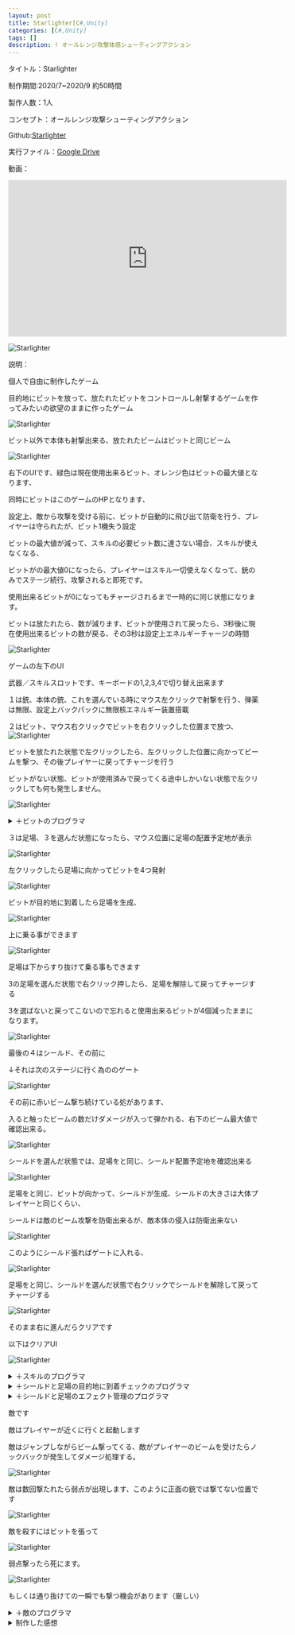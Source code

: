 ```yaml
---
layout: post
title: Starlighter[C#,Unity]
categories: [C#,Unity]
tags: []
description: ! オールレンジ攻撃体感シューティングアクション
---
```

タイトル：Starlighter

制作期間:2020/7~2020/9 約50時間

製作人数：1人

コンセプト：オールレンジ攻撃シューティングアクション

Github:[Starlighter](https://github.com/savioleung/Starlighter_Project)

実行ファイル：[Google Drive](https://drive.google.com/drive/folders/1ADX1YSEq51gWLCj7GhcJ1wGhcmGL1MCA?usp=sharing)

動画：
<iframe width="560" height="315" src="https://www.youtube.com/embed/XR9hMZEjMHo" title="YouTube video player" frameborder="0" allow="accelerometer; autoplay; clipboard-write; encrypted-media; gyroscope; picture-in-picture" allowfullscreen></iframe>

![Starlighter](https://raw.githubusercontent.com/savioleung/savioleung.github.io/master/images/starlighter/starlighter_1.png)

説明：

個人で自由に制作したゲーム

目的地にビットを放って、放たれたビットをコントロールし射撃するゲームを作ってみたいの欲望のままに作ったゲーム



![Starlighter](https://raw.githubusercontent.com/savioleung/savioleung.github.io/master/images/starlighter/starlighter_2.png)<br>

ビット以外で本体も射撃出来る、放たれたビームはビットと同じビーム

![Starlighter](https://raw.githubusercontent.com/savioleung/savioleung.github.io/master/images/starlighter/starlighter_3.png)<br>

右下のUIです、緑色は現在使用出来るビット、オレンジ色はビットの最大値となります、

同時にビットはこのゲームのHPとなります、

設定上、敵から攻撃を受ける前に、ビットが自動的に飛び出て防衛を行う、プレイヤーは守られたが、ビット1機失う設定

ビットの最大値が減って、スキルの必要ビット数に達さない場合、スキルが使えなくなる、

ビットがの最大値0になったら、プレイヤーはスキル一切使えなくなって、銃のみでステージ続行、攻撃されると即死です。

使用出来るビットが0になってもチャージされるまで一時的に同じ状態になります。

ビットは放たれたら、数が減ります、ビットが使用されて戻ったら、3秒後に現在使用出来るビットの数が戻る、その3秒は設定上エネルギーチャージの時間


![Starlighter](https://raw.githubusercontent.com/savioleung/savioleung.github.io/master/images/starlighter/starlighter_5.png)<br>

ゲームの左下のUI

武器／スキルスロットです、キーボードの1,2,3,4で切り替え出来ます

１は銃、本体の銃、これを選んでいる時にマウス左クリックで射撃を行う、弾薬は無限、設定上バックパックに無限核エネルギー装置搭載


２はビット、マウス右クリックでビットを右クリックした位置まで放つ、
![Starlighter](https://raw.githubusercontent.com/savioleung/savioleung.github.io/master/images/starlighter/starlighter_6.png)<br>

ビットを放たれた状態で左クリックしたら、左クリックした位置に向かってビームを撃つ、その後プレイヤーに戻ってチャージを行う

ビットがない状態、ビットが使用済みで戻ってくる途中しかいない状態で左クリックしても何も発生しません。

![Starlighter](https://raw.githubusercontent.com/savioleung/savioleung.github.io/master/images/starlighter/starlighter_7.png)<br>

<details>
    <summary>＋ビットのプログラマ</summary>
    {% highlight csharp %}
    private void Start()
    {
        //プレイヤーを探す
        player = GameObject.FindGameObjectWithTag("Player").GetComponent<Player>();
        //バックパックを探す       
        bitBag = GameObject.Find("bitBag");
        //プレイヤーがスキル「ビット」を選んでいる場合
        if (player.skill == 2)
        {   //目的地をクリックした座標に、ビームが撃てるように
            vec = Camera.main.ScreenToWorldPoint(Input.mousePosition);
            this.canShoot = true;
        }
        else
        {//「ビット」以外の場合、打たない
            this.canShoot = false;
            
        }
        //初期化
        this.afterUse = false;
        this.onTarget = false;
        upMoveTime = 2.0f;
        rotPow = 5.0f;

    }
    void Update()
    {
        //ビットを常に回転する
        rotateBit();
        //目的地チェック
        if(this.transform.position.x==vec.x&& this.transform.position.y == vec.y)
        {
            onTarget = true;
        }
        //プレイヤーがビットを選んでいる場合にマウスクリックで射撃
        if (player.skill == 2)
        {
            ShootBeam();
        }
        //使い終わったらバックパックに戻る
        if (afterUse)
        {
            vec = bitBag.transform.position;

        }
        //移動
        transform.position = Vector2.MoveTowards(transform.position, new Vector2(vec.x, vec.y), bitSpeed * Time.deltaTime);

    }
    //射出したビットを回転する動きをつける
     void rotateBit()
    {
        if (upMoveTime > 1)
        {
            upMoveTime *= 0.98f;
            transform.Translate(0, 0.1f, 0);
        }
        transform.Rotate(0, 0, rotPow);
    }
    //射撃処理
    void ShootBeam()
    {
        //マウスクリック
        if (Input.GetMouseButtonDown(0) && canShoot)
        {
            GameObject laser = Instantiate(Beam, transform.position, Quaternion.identity);
            // クリックした座標の取得（スクリーン座標からワールド座標に変換）
            Vector3 mouseWorldPos = Camera.main.ScreenToWorldPoint(Input.mousePosition);

            // 向きの生成（Z成分の除去と正規化）
            Vector3 shotForward = Vector3.Scale((mouseWorldPos - transform.position), new Vector3(1, 1, 0)).normalized;

            // 弾に速度を与える
            laser.GetComponent<Rigidbody2D>().velocity = shotForward * laserSpeed;

            Destroy(laser, 2);
        }//撃ったら戻る処理
        if (Input.GetMouseButtonUp(0) && canShoot)
        {
            canShoot = false;
            upMoveTime = 2.0f;
            afterUse = true;
        }

    }
    private void OnTriggerEnter2D(Collider2D collision)
    {

        //戻っていく時、バックパックに触れて初めてチャージする
        if (collision.gameObject == bitBag && afterUse)
        {
            //3秒チャージして、使用可能になる
            player.invokeFunc("chargeBit", 3);
            Destroy(gameObject);
        }
    }
{% endhighlight %}
</details>



３は足場、３を選んだ状態になったら、マウス位置に足場の配置予定地が表示

![Starlighter](https://raw.githubusercontent.com/savioleung/savioleung.github.io/master/images/starlighter/starlighter_8.png)<br>

左クリックしたら足場に向かってビットを4つ発射

![Starlighter](https://raw.githubusercontent.com/savioleung/savioleung.github.io/master/images/starlighter/starlighter_9.png)<br>

ビットが目的地に到着したら足場を生成、

![Starlighter](https://raw.githubusercontent.com/savioleung/savioleung.github.io/master/images/starlighter/starlighter_10.png)<br>

上に乗る事ができます

![Starlighter](https://raw.githubusercontent.com/savioleung/savioleung.github.io/master/images/starlighter/starlighter_11.png)<br>

足場は下からすり抜けて乗る事もできます

3の足場を選んだ状態で右クリック押したら、足場を解除して戻ってチャージする

3を選ばないと戻ってこないので忘れると使用出来るビットが4個減ったままになります。

![Starlighter](https://raw.githubusercontent.com/savioleung/savioleung.github.io/master/images/starlighter/starlighter_12.png)<br>

最後の４はシールド、その前に

↓それは次のステージに行く為ののゲート

![Starlighter](https://raw.githubusercontent.com/savioleung/savioleung.github.io/master/images/starlighter/starlighter_13.png)<br>

その前に赤いビーム撃ち続けている処があります、

入ると触ったビームの数だけダメージが入って弾かれる、右下のビーム最大値で確認出来る。

![Starlighter](https://raw.githubusercontent.com/savioleung/savioleung.github.io/master/images/starlighter/starlighter_14.png)<br>

シールドを選んだ状態では、足場をと同じ、シールド配置予定地を確認出来る


![Starlighter](https://raw.githubusercontent.com/savioleung/savioleung.github.io/master/images/starlighter/starlighter_15.png)<br>

足場をと同じ、ビットが向かって、シールドが生成、シールドの大きさは大体プレイヤーと同じくらい、

シールドは敵のビーム攻撃を防衛出来るが、敵本体の侵入は防衛出来ない

![Starlighter](https://raw.githubusercontent.com/savioleung/savioleung.github.io/master/images/starlighter/starlighter_16.png)
<br>

このようにシールド張ればゲートに入れる、

![Starlighter](https://raw.githubusercontent.com/savioleung/savioleung.github.io/master/images/starlighter/starlighter_17.png)
<br>

足場をと同じ、シールドを選んだ状態で右クリックでシールドを解除して戻ってチャージする

![Starlighter](https://raw.githubusercontent.com/savioleung/savioleung.github.io/master/images/starlighter/starlighter_18.png)<br>

そのまま右に進んだらクリアです

以下はクリアUI

![Starlighter](https://raw.githubusercontent.com/savioleung/savioleung.github.io/master/images/starlighter/starlighter_19.png)<br>

<details>
<summary>＋スキルのプログラマ</summary>
{% highlight csharp %}
    
 #region スロット変更
        var key = Input.inputString;
        switch (key)
        {
            case "1":
                skill = 1;
                break;
            case "2":
                skill = 2;
                break;
            case "3":
                skill = 3;

                for (int i = 0; i < 4; i++)
                {
                    multiBit[i].transform.localPosition = new Vector3(-0.9f + 0.6f * i, -0.1f, 0);
                }
                break;
            case "4":
                multiBit[0].transform.localPosition = new Vector3(-0.6f, 1f);
                multiBit[1].transform.localPosition = new Vector3(-0.6f, -1f);
                multiBit[2].transform.localPosition = new Vector3(0.6f, -1f);
                multiBit[3].transform.localPosition = new Vector3(0.6f, 1f);
                skill = 4;
                break;
            default:
                break;
        }
        skillSlotSelect(skill);
        #endregion

        //銃
        if (Input.GetMouseButtonDown(0) && skill == 1)
        {
            GameObject laser = Instantiate(Beamlaser, handGunBit.transform.position, Quaternion.identity);
            // クリックした座標の取得（スクリーン座標からワールド座標に変換）
            Vector3 mouseWorldPos = Camera.main.ScreenToWorldPoint(Input.mousePosition);

            // 向きの生成（Z成分の除去と正規化）
            Vector3 shotForward = Vector3.Scale((mouseWorldPos - transform.position), new Vector3(1, 1, 0)).normalized;

            // 弾に速度を与える
            laser.GetComponent<Rigidbody2D>().velocity = shotForward * gunLaserSpeed;

            Destroy(laser, 1);
        }
        //ビット発射
        if (Input.GetMouseButtonDown(1) && bitCount > 0 && skill == 2)
        {
            GameObject cloneBit = Instantiate(gunBit, bitSpwan.position, Quaternion.identity);
            bitCount--;
        }
        //足場/シールド
        if (skill == 3 || skill == 4)
        {
            skill34(skill);
        }
        else { steper.SetActive(false); }

        bitText.text = bitCount+"";
        maxBitText.text=bitMaxCount+"";
    }




{% endhighlight %}
</details>

<details>
<summary>＋シールドと足場の目的地に到着チェックのプログラマ</summary>
{% highlight csharp %}
    private void skill34(int s)
    {
        Vector2 aimSpot = Camera.main.ScreenToWorldPoint(Input.mousePosition);
        steper.SetActive(true);
        steper.transform.position = aimSpot;

        if (Input.GetMouseButtonDown(0) && bitCount >= 4)
        {
            //ビットー4
            bitCount -= 4;
            //ビットをすべてリストから排除する
            bitList.Clear();
            for (int i = 0; i < 4; i++)
            {
                cloneBit2[i] = Instantiate(gunBit, bitSpwan.position, Quaternion.identity);
                cloneBit2[i].GetComponent<BitController>().vec = multiBit[i].transform.position;
                cloneBit2[i].GetComponent<BitController>().canShoot = false;
                //一段ビットをリストに入れる
                bitList.Add(cloneBit2[i]);
            }
            //狙い先の場所でオブジェを生成
            GameObject targetObj = Instantiate(floorEff, aimSpot, Quaternion.identity) as GameObject;

        }
    }
{% endhighlight %}
</details>


<details>
<summary>＋シールドと足場のエフェクト管理のプログラマ</summary>
{% highlight csharp %}
 
    private void Start()
    {   
        player = GameObject.FindGameObjectWithTag("Player").GetComponent<Player>();
        skillNum = player.skill;
        //呼び出された時のプレイヤーのスキルに応じてエフェクト生成
        if (skillNum == 3)
        {
            effObj = floorEff.gameObject ;
           }
        else if (skillNum == 4)
        {
            effObj = shieldEff;
        }
        eff = Instantiate(effObj, this.transform.position, Quaternion.identity) as GameObject;
        //そのエフェクトを子オブジェクトにする
        eff.transform.parent = this.transform;
        //存在を一時的消す
        eff.SetActive(false);
    }
    private void Update()
    {
        //生成時に自分に使うビットをリストに入る
        if (useingBit.Count == 0 && stage == 0)
        {
            foreach (GameObject i in player.bitList)
            {
                useingBit.Add(i);
            }
            stage++;
        }
        //ビット全部リストに入ったらこのステージに入る
        if (stage == 1)
        {
            //ビット全部目的地に到達したらエフェクト始動
            skiller(useingBit);
        }
        //エフェクト始動して、プレイヤーがエフェクトのスキルを選んでいる場合、マウス右クリックでビット回収
        if (Input.GetMouseButtonDown(1)&&stage==2&&player.skill==skillNum)
        {
            bitReturn(useingBit);
            Destroy(this.gameObject);
        }
        
    }
    //スキル使用
    public void skiller(List<GameObject> cloneBit)
    {
        //ビット何個目的地に到達したかチェック
        int pointCheck = 0;
        //ビットがいる場合
        if (cloneBit != null)
        {
            for (int i = 0; i < cloneBit.Count; i++)
            {   //目的地に到達したかチェック
                if (cloneBit[i].GetComponent<BitController>().onTarget)
                {
                    pointCheck++;

                }
            }
        }
        //ビットが全部到達したらエフェクト始動
        if (pointCheck == 4) {
            eff.SetActive(true);
            stage = 2;
        }
    }
    //ビット回収
    void bitReturn(List<GameObject> cloneBit)
    {
        eff.SetActive(false);
        for (int i = 0; i < cloneBit.Count; i++)
        {
            cloneBit[i].GetComponent<BitController>().afterUse = true;

        }
    }
{% endhighlight %}
</details>


敵です

敵はプレイヤーが近くに行くと起動します

敵はジャンプしながらビーム撃ってくる、敵がプレイヤーのビームを受けたらノックバックが発生してダメージ処理する。

![Starlighter](https://raw.githubusercontent.com/savioleung/savioleung.github.io/master/images/starlighter/starlighter_20.png)<br>

敵は数回撃たれたら弱点が出現します、このように正面の銃では撃てない位置です

![Starlighter](https://raw.githubusercontent.com/savioleung/savioleung.github.io/master/images/starlighter/starlighter_21.png)<br>

敵を殺すにはビットを張って

![Starlighter](https://raw.githubusercontent.com/savioleung/savioleung.github.io/master/images/starlighter/starlighter_22.png)<br>

弱点撃ったら死にます。

![Starlighter](https://raw.githubusercontent.com/savioleung/savioleung.github.io/master/images/starlighter/starlighter_23.png)<br>

もしくは通り抜けての一瞬でも撃つ機会があります（厳しい）


<details>
    <summary>＋敵のプログラマ</summary>
    {% highlight csharp %}
 virtual protected void Start()
    {
        //プレイヤー
        player = player = GameObject.FindGameObjectWithTag("Player");
        rb = GetComponent<Rigidbody2D>();
        //弱点の位置初期化
        weakPoint.transform.position = weakPointPos.transform.position;
        //弱点露出まで弱点を消す
        weakPoint.gameObject.SetActive(false);

    }

    // Update is called once per frame
    virtual protected void Update()
    {
        //プレイヤーとの距離
        var dis = Vector3.Distance(player.transform.position, this.transform.position);
        //プレイヤーが距離内で始動
        if (dis < r && !move)
        {
            move = true;
        }
        if (move)
        {
            t += Time.deltaTime;
            //タイムごとに動く
            if (t >= reloadTime)
            {
                GameObject laser = Instantiate(beamLaser, shootPos.transform.position, Quaternion.identity);
                // プレイヤーの座標
                Vector3 targetPos = player.transform.position;

                // 向きの生成
                Vector3 shotForward = Vector3.Scale((targetPos - transform.position), new Vector3(1, 1, 0)).normalized;

                // 弾に速度を与える
                laser.GetComponent<Rigidbody2D>().velocity = shotForward * laserSpeed;

                turn();
                movement();

                Destroy(laser, goneTime);
                t = 0;

            }
            //弱点露出処理
            if (HP <= 0)
            {
                if (!breakable)
                {
                    weakPoint.gameObject.SetActive(true);
                    if (weakPoint.GetComponent<weakPoint>().isDeath)
                    {
                        Destroy(this.gameObject);
                    }
                }
                else
                {
                    Destroy(this.gameObject);
                }
            }
        }
    }
    void turn()
    {
        if (player.transform.position.x > transform.position.x)
        {
            this.transform.localScale = new Vector3(1.35f, this.transform.localScale.y, this.transform.localScale.z);
            h = 1;
        }
        else
        {
            this.transform.localScale = new Vector3(-1.35f, this.transform.localScale.y, this.transform.localScale.z);
            h = -1;
        }
    }
    void movement()
    {
        //ジャンプ処理
        if (onGround)
        {
            onGround = false;
            rb.AddForce(new Vector2(Random.Range(0.4f, 1.2f) * h, Random.Range(0.4f, 1.2f)) * jumpSpeed, ForceMode2D.Force);
        }
    }

    virtual protected void knockBack(GameObject g)
    {
        Vector3 hitPos = g.transform.position;

        // 向きの生成
        Vector3 hitForward = Vector3.Scale((hitPos - transform.position), new Vector3(1, 1, 0)).normalized;
        rb.velocity = Vector2.zero;
        rb.AddForce(new Vector2(hitForward.x, hitForward.y>0? hitForward.y*-1  : hitForward.y)*400*-1, ForceMode2D.Force);
    }
{% endhighlight %}
</details>


<details>
    <summary>制作した感想</summary>
人が遊べるには早すぎた、色々と、カメラとか、戦闘の流れとか、時代とか
</details>